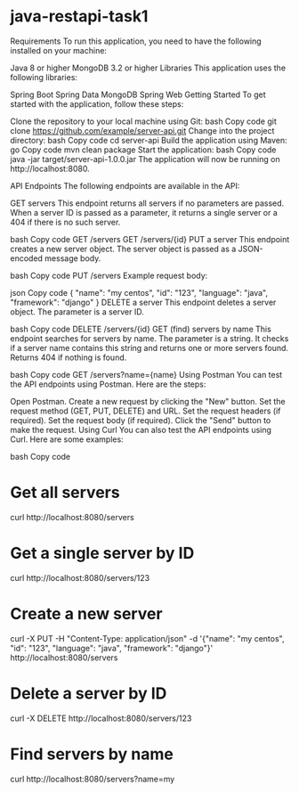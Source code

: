 # java-restapi-task1

Requirements
To run this application, you need to have the following installed on your machine:

Java 8 or higher
MongoDB 3.2 or higher
Libraries
This application uses the following libraries:

Spring Boot
Spring Data MongoDB
Spring Web
Getting Started
To get started with the application, follow these steps:

Clone the repository to your local machine using Git:
bash
Copy code
git clone https://github.com/example/server-api.git
Change into the project directory:
bash
Copy code
cd server-api
Build the application using Maven:
go
Copy code
mvn clean package
Start the application:
bash
Copy code
java -jar target/server-api-1.0.0.jar
The application will now be running on http://localhost:8080.

API Endpoints
The following endpoints are available in the API:

GET servers
This endpoint returns all servers if no parameters are passed. When a server ID is passed as a parameter, it returns a single server or a 404 if there is no such server.

bash
Copy code
GET /servers
GET /servers/{id}
PUT a server
This endpoint creates a new server object. The server object is passed as a JSON-encoded message body.

bash
Copy code
PUT /servers
Example request body:

json
Copy code
{
  "name": "my centos",
  "id": "123",
  "language": "java",
  "framework": "django"
}
DELETE a server
This endpoint deletes a server object. The parameter is a server ID.

bash
Copy code
DELETE /servers/{id}
GET (find) servers by name
This endpoint searches for servers by name. The parameter is a string. It checks if a server name contains this string and returns one or more servers found. Returns 404 if nothing is found.

bash
Copy code
GET /servers?name={name}
Using Postman
You can test the API endpoints using Postman. Here are the steps:

Open Postman.
Create a new request by clicking the "New" button.
Set the request method (GET, PUT, DELETE) and URL.
Set the request headers (if required).
Set the request body (if required).
Click the "Send" button to make the request.
Using Curl
You can also test the API endpoints using Curl. Here are some examples:

bash
Copy code
# Get all servers
curl http://localhost:8080/servers

# Get a single server by ID
curl http://localhost:8080/servers/123

# Create a new server
curl -X PUT -H "Content-Type: application/json" -d '{"name": "my centos", "id": "123", "language": "java", "framework": "django"}' http://localhost:8080/servers

# Delete a server by ID
curl -X DELETE http://localhost:8080/servers/123

# Find servers by name
curl http://localhost:8080/servers?name=my
